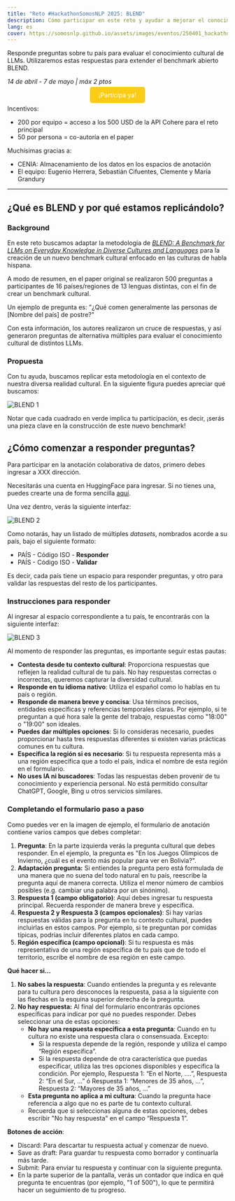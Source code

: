 ```yaml
---
title: "Reto #HackathonSomosNLP 2025: BLEND"
description: Cómo participar en este reto y ayudar a mejorar el conocimiento cultural de los modelos de lenguaje
lang: es
cover: https://somosnlp.github.io/assets/images/eventos/250401_hackathon_sinfecha.jpg
---
```


Responde preguntas sobre tu país para evaluar el conocimiento cultural de LLMs. Utilizaremos estas respuestas para extender el benchmark abierto BLEND.

*14 de abril - 7 de mayo | máx 2 ptos*

<center><a href="https://docs.google.com/spreadsheets/d/1QLPQ7gah9yzG3-1BPIw5Jp994Rz8L_yZT8obgWH8S2Y" target="_blank" style="background-color:#FACC15; color:white; padding:10px 20px; text-decoration:none; border-radius:5px;">¡Participa ya!</a></center>

Incentivos:
- 200 por equipo = acceso a los 500 USD de la API Cohere para el reto principal
- 50 por persona = co-autoría en el paper

Muchísimas gracias a:
- CENIA: Almacenamiento de los datos en los espacios de anotación
- El equipo: Eugenio Herrera, Sebastián Cifuentes, Clemente y María Grandury

---

## **¿Qué es BLEND y por qué estamos replicándolo?**

### **Background**

En este reto buscamos adaptar la metodología de [*BLEND: A Benchmark for LLMs on Everyday Knowledge in Diverse Cultures and Languages*](https://arxiv.org/abs/2406.09948) para la creación de un nuevo benchmark cultural enfocado en las culturas de habla hispana.

A modo de resumen, en el paper original se realizaron 500 preguntas a participantes de 16 países/regiones de 13 lenguas distintas, con el fin de crear un benchmark cultural.

Un ejemplo de pregunta es: "¿Qué comen generalmente las personas de [Nombre del país] de postre?"

Con esta información, los autores realizaron un cruce de respuestas, y así generaron preguntas de alternativa múltiples para evaluar el conocimiento cultural de distintos LLMs.

### **Propuesta**

Con tu ayuda, buscamos replicar esta metodología en el contexto de nuestra diversa realidad cultural. En la siguiente figura puedes apreciar qué buscamos:

![BLEND 1](https://somosnlp.github.io/assets/images/blog/retos_2025_blend_1.png)


Notar que cada cuadrado en verde implica tu participación, es decir, ¡serás una pieza clave en la construcción de este nuevo benchmark!

## **¿Cómo comenzar a responder preguntas?**

Para participar en la anotación colaborativa de datos, primero debes ingresar a XXX dirección.

Necesitarás una cuenta en HuggingFace para ingresar. Si no tienes una, puedes crearte una de forma sencilla [aquí](https://huggingface.co/join).

Una vez dentro, verás la siguiente interfaz:

![BLEND 2](https://somosnlp.github.io/assets/images/blog/retos_2025_blend_2.png)

Como notarás, hay un listado de múltiples *datasets*, nombrados acorde a su país, bajo el siguiente formato:

- PAÍS - Código ISO - **Responder**
- PAÍS - Código ISO - **Validar**

Es decir, cada país tiene un espacio para responder preguntas, y otro para validar las respuestas del resto de los participantes.

### **Instrucciones para responder**

Al ingresar al espacio correspondiente a tu país, te encontrarás con la siguiente interfaz:

![BLEND 3](https://somosnlp.github.io/assets/images/blog/retos_2025_blend_3.png)

Al momento de responder las preguntas, es importante seguir estas pautas:

- **Contesta desde tu contexto cultural**: Proporciona respuestas que reflejen la realidad cultural de tu país. No hay respuestas correctas o incorrectas, queremos capturar la diversidad cultural.
- **Responde en tu idioma nativo**: Utiliza el español como lo hablas en tu país o región.
- **Responde de manera breve y concisa**: Usa términos precisos, entidades específicas y referencias temporales claras. Por ejemplo, si te preguntan a qué hora sale la gente del trabajo, respuestas como "18:00" o "19:00" son ideales.
- **Puedes dar múltiples opciones**: Si lo consideras necesario, puedes proporcionar hasta tres respuestas diferentes si existen varias prácticas comunes en tu cultura.
- **Especifica la región si es necesario**: Si tu respuesta representa más a una región específica que a todo el país, indica el nombre de esta región en el formulario.
- **No uses IA ni buscadores**: Todas las respuestas deben provenir de tu conocimiento y experiencia personal. No está permitido consultar ChatGPT, Google, Bing u otros servicios similares.

### **Completando el formulario paso a paso**

Como puedes ver en la imagen de ejemplo, el formulario de anotación contiene varios campos que debes completar:

1. **Pregunta**: En la parte izquierda verás la pregunta cultural que debes responder. En el ejemplo, la pregunta es "En los Juegos Olímpicos de Invierno, ¿cuál es el evento más popular para ver en Bolivia?".
2. **Adaptación pregunta:** Si entiendes la pregunta pero está formulada de una manera que no suena del todo natural en tu país, reescribe la pregunta aquí de manera correcta. Utiliza el menor número de cambios posibles (e.g. cambiar una palabra por un sinónimo).
3. **Respuesta 1 (campo obligatorio)**: Aquí debes ingresar tu respuesta principal. Recuerda responder de manera breve y específica. 
4. **Respuesta 2 y Respuesta 3 (campos opcionales)**: Si hay varias respuestas válidas para la pregunta en tu contexto cultural, puedes incluirlas en estos campos. Por ejemplo, si te preguntan por comidas típicas, podrías incluir diferentes platos en cada campo.
5. **Región específica (campo opcional)**: Si tu respuesta es más representativa de una región específica de tu país que de todo el territorio, escribe el nombre de esa región en este campo.

**Qué hacer si...**

1. **No sabes la respuesta**: Cuando entiendes la pregunta y es relevante para tu cultura pero desconoces la respuesta, pasa a la siguiente con las flechas en la esquina superior derecha de la pregunta.
2. **No hay respuesta:** Al final del formulario encontrarás opciones específicas para indicar por qué no puedes responder. Debes seleccionar una de estas opciones:
    - **No hay una respuesta específica a esta pregunta**: Cuando en tu cultura no existe una respuesta clara o consensuada. Excepto:
        - Si la respuesta depende de la región, responde y utiliza el campo “Región específica”.
        - Si la respuesta depende de otra característica que puedas especificar, utiliza las tres opciones disponibles y especifica la condición. Por ejemplo, Respuesta 1: “En el Norte, ….”, Respuesta 2: “En el Sur, …” ó Respuesta 1: “Menores de 35 años, …”, Respuesta 2: “Mayores de 35 años, …”
    - **Esta pregunta no aplica a mi cultura**: Cuando la pregunta hace referencia a algo que no es parte de tu contexto cultural.
    - Recuerda que si seleccionas alguna de estas opciones, debes escribir "No hay respuesta" en el campo “Respuesta 1”.

**Botones de acción**:
- Discard: Para descartar tu respuesta actual y comenzar de nuevo.
- Save as draft: Para guardar tu respuesta como borrador y continuarla más tarde.
- Submit: Para enviar tu respuesta y continuar con la siguiente pregunta.
- En la parte superior de la pantalla, verás un contador que indica en qué pregunta te encuentras (por ejemplo, "1 of 500"), lo que te permitirá hacer un seguimiento de tu progreso.